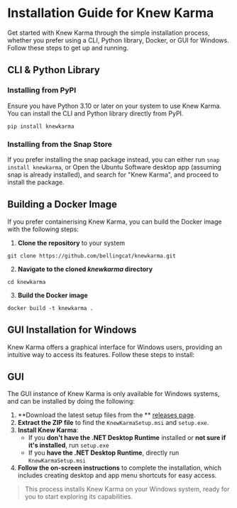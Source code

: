 # Installation Guide for Knew Karma

Get started with Knew Karma through the simple installation process, whether you prefer using a CLI, Python library,
Docker, or GUI for Windows. Follow these steps to get up and running.

## CLI & Python Library

### Installing from PyPI

Ensure you have Python 3.10 or later on your system to use Knew Karma. You can install the CLI and Python library
directly from PyPI.

```commandline
pip install knewkarma
```

### Installing from the Snap Store

If you prefer installing the snap package instead, you can either run `snap install knewkarma`, or Open the Ubuntu
Software desktop app (assuming snap is already installed), and search for "Knew Karma", and proceed to install the
package.

## Building a Docker Image

If you prefer containerising Knew Karma, you can build the Docker image with the following steps:

1. **Clone the repository** to your system

```
git clone https://github.com/bellingcat/knewkarma.git
``` 

2. **Navigate to the cloned *knewkarma* directory**

```
cd knewkarma
```

3. **Build the Docker image**

```
docker build -t knewkarma .
```

## GUI Installation for Windows

Knew Karma offers a graphical interface for Windows users, providing an intuitive way to access its features. Follow
these steps to install:

## GUI

The GUI instance of Knew Karma is only available for Windows systems, and can be installed by doing the following:

1. **Download the latest setup files from the
   ** [releases page](https://github.com/bellingcat/knewkarma/releases/latest).
2. **Extract the ZIP file** to find the `KnewKarmaSetup.msi` and `setup.exe`.
3. **Install Knew Karma**:
    * If you **don't have the .NET Desktop Runtime** installed or **not sure if it's installed**, run `setup.exe`
    * If you **have the .NET Desktop Runtime**, directly run `KnewKarmaSetup.msi`
4. **Follow the on-screen instructions** to complete the installation, which includes creating desktop and app menu
   shortcuts for easy access.

> This process installs Knew Karma on your Windows system, ready for you to start exploring its capabilities.
